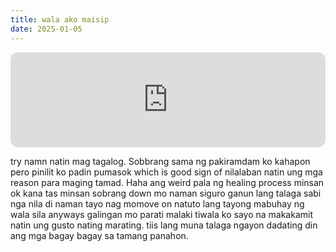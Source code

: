 ```yaml
---
title: wala ako maisip
date: 2025-01-05
---
```


<iframe style="border-radius:12px" src="https://open.spotify.com/embed/track/1qA0gniLfP4RIRmVTEe1eM?utm_source=generator&theme=0" width="100%" height="152" frameBorder="0" allowfullscreen="" allow="autoplay; clipboard-write; encrypted-media; fullscreen; picture-in-picture" loading="lazy"></iframe>

try namn natin mag tagalog. Sobbrang sama ng pakiramdam ko kahapon pero pinilit ko padin pumasok which is good sign of nilalaban natin ung mga reason para maging tamad. Haha ang weird pala ng healing process minsan ok kana tas minsan sobrang down mo naman siguro ganun lang talaga sabi nga nila di naman tayo nag momove on natuto lang tayong mabuhay ng wala sila anyways galingan mo parati malaki tiwala ko sayo na makakamit natin ung gusto nating marating. tiis lang muna talaga ngayon dadating din ang mga bagay bagay sa tamang panahon.